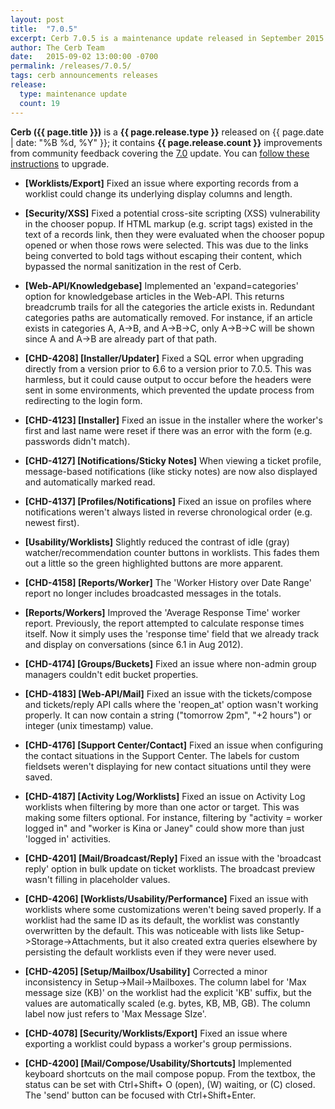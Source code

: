 ```yaml
---
layout: post
title:  "7.0.5"
excerpt: Cerb 7.0.5 is a maintenance update released in September 2015 with 19 fixes and minor features from community feedback.
author: The Cerb Team
date:   2015-09-02 13:00:00 -0700
permalink: /releases/7.0.5/
tags: cerb announcements releases
release:
  type: maintenance update
  count: 19
---
```


**Cerb ({{ page.title }})** is a **{{ page.release.type }}** released on {{ page.date | date: "%B %d, %Y" }}; it contains **{{ page.release.count }}** improvements from community feedback covering the [7.0](/releases/7.0/) update. You can [follow these instructions](/docs/upgrading/) to upgrade.

* **[Worklists/Export]** Fixed an issue where exporting records from a worklist could change its underlying display columns and length.

* **[Security/XSS]** Fixed a potential cross-site scripting (XSS) vulnerability in the chooser popup. If HTML markup (e.g. script tags) existed in the text of a records link, then they were evaluated when the chooser popup opened or when those rows were selected. This was due to the links being converted to bold tags without escaping their content, which bypassed the normal sanitization in the rest of Cerb.

* **[Web-API/Knowledgebase]** Implemented an 'expand=categories' option for knowledgebase articles in the Web-API. This returns breadcrumb trails for all the categories the article exists in. Redundant categories paths are automatically removed. For instance, if an article exists in categories A, A->B, and A->B->C, only A->B->C will be shown since A and A->B are already part of that path.

* **[CHD-4208] [Installer/Updater]** Fixed a SQL error when upgrading directly from a version prior to 6.6 to a version prior to 7.0.5. This was harmless, but it could cause output to occur before the headers were sent in some environments, which prevented the update process from redirecting to the login form.

* **[CHD-4123] [Installer]** Fixed an issue in the installer where the worker's first and last name were reset if there was an error with the form (e.g. passwords didn't match).

* **[CHD-4127] [Notifications/Sticky Notes]** When viewing a ticket profile, message-based notifications (like sticky notes) are now also displayed and automatically marked read.

* **[CHD-4137] [Profiles/Notifications]** Fixed an issue on profiles where notifications weren't always listed in reverse chronological order (e.g. newest first).

* **[Usability/Worklists]** Slightly reduced the contrast of idle (gray) watcher/recommendation counter buttons in worklists. This fades them out a little so the green highlighted buttons are more apparent.

* **[CHD-4158] [Reports/Worker]** The 'Worker History over Date Range' report no longer includes broadcasted messages in the totals.

* **[Reports/Workers]** Improved the 'Average Response Time' worker report. Previously, the report attempted to calculate response times itself. Now it simply uses the 'response time' field that we already track and display on conversations (since 6.1 in Aug 2012).

* **[CHD-4174] [Groups/Buckets]** Fixed an issue where non-admin group managers couldn't edit bucket properties.

* **[CHD-4183] [Web-API/Mail]** Fixed an issue with the tickets/compose and tickets/reply API calls where the 'reopen_at' option wasn't working properly. It can now contain a string ("tomorrow 2pm", "+2 hours") or integer (unix timestamp) value.

* **[CHD-4176] [Support Center/Contact]** Fixed an issue when configuring the contact situations in the Support Center. The labels for custom fieldsets weren't displaying for new contact situations until they were saved.

* **[CHD-4187] [Activity Log/Worklists]** Fixed an issue on Activity Log worklists when filtering by more than one actor or target. This was making some filters optional. For instance, filtering by "activity = worker logged in" and "worker is Kina or Janey" could show more than just 'logged in' activities.

* **[CHD-4201] [Mail/Broadcast/Reply]** Fixed an issue with the 'broadcast reply' option in bulk update on ticket worklists. The broadcast preview wasn't filling in placeholder values.

* **[CHD-4206] [Worklists/Usability/Performance]** Fixed an issue with worklists where some customizations weren't being saved properly. If a worklist had the same ID as its default, the worklist was constantly overwritten by the default. This was noticeable with lists like Setup->Storage->Attachments, but it also created extra queries elsewhere by persisting the default worklists even if they were never used.

* **[CHD-4205] [Setup/Mailbox/Usability]** Corrected a minor inconsistency in Setup->Mail->Mailboxes. The column label for 'Max message size (KB)' on the worklist had the explicit 'KB' suffix, but the values are automatically scaled (e.g. bytes, KB, MB, GB). The column label now just refers to 'Max Message SIze'.

* **[CHD-4078] [Security/Worklists/Export]** Fixed an issue where exporting a worklist could bypass a worker's group permissions.

* **[CHD-4200] [Mail/Compose/Usability/Shortcuts]** Implemented keyboard shortcuts on the mail compose popup. From the textbox, the status can be set with Ctrl+Shift+ O (open), (W) waiting, or (C) closed. The 'send' button can be focused with Ctrl+Shift+Enter.